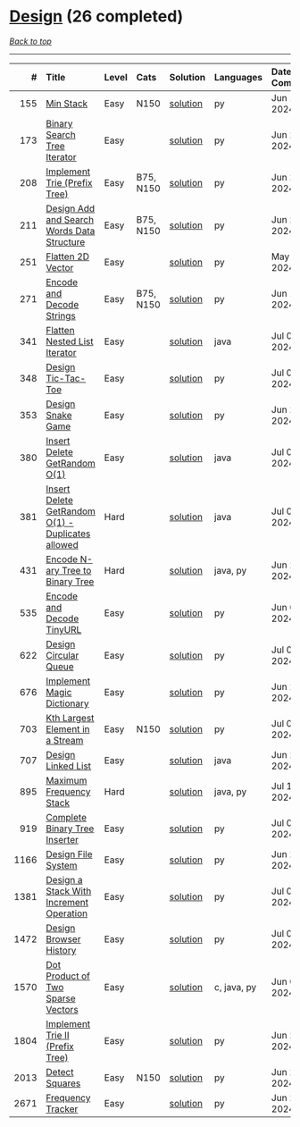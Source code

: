 # [Design](<https://leetcode.com/tag/Design/>) (26 completed)

*[Back to top](<../../README.md>)*

------

|    # | Title                                                                                                                              | Level   | Cats      | Solution                                                                    | Languages   | Date Complete   |
|-----:|:-----------------------------------------------------------------------------------------------------------------------------------|:--------|:----------|:----------------------------------------------------------------------------|:------------|:----------------|
|  155 | [Min Stack](<https://leetcode.com/problems/min-stack>)                                                                             | Easy    | N150      | [solution](<../_155. Min Stack.md>)                                         | py          | Jun 16, 2024    |
|  173 | [Binary Search Tree Iterator](<https://leetcode.com/problems/binary-search-tree-iterator>)                                         | Easy    |           | [solution](<../_173. Binary Search Tree Iterator.md>)                       | py          | Jun 26, 2024    |
|  208 | [Implement Trie (Prefix Tree)](<https://leetcode.com/problems/implement-trie-prefix-tree>)                                         | Easy    | B75, N150 | [solution](<../_208. Implement Trie (Prefix Tree).md>)                      | py          | Jun 27, 2024    |
|  211 | [Design Add and Search Words Data Structure](<https://leetcode.com/problems/design-add-and-search-words-data-structure>)           | Easy    | B75, N150 | [solution](<../_211. Design Add and Search Words Data Structure.md>)        | py          | Jun 27, 2024    |
|  251 | [Flatten 2D Vector](<https://leetcode.com/problems/flatten-2d-vector>)                                                             | Easy    |           | [solution](<../_251. Flatten 2D Vector.md>)                                 | py          | May 22, 2024    |
|  271 | [Encode and Decode Strings](<https://leetcode.com/problems/encode-and-decode-strings>)                                             | Easy    | B75, N150 | [solution](<../_271. Encode and Decode Strings.md>)                         | py          | Jun 13, 2024    |
|  341 | [Flatten Nested List Iterator](<https://leetcode.com/problems/flatten-nested-list-iterator>)                                       | Easy    |           | [solution](<../_341. Flatten Nested List Iterator.md>)                      | java        | Jul 02, 2024    |
|  348 | [Design Tic-Tac-Toe](<https://leetcode.com/problems/design-tic-tac-toe>)                                                           | Easy    |           | [solution](<../_348. Design Tic-Tac-Toe.md>)                                | py          | Jul 05, 2024    |
|  353 | [Design Snake Game](<https://leetcode.com/problems/design-snake-game>)                                                             | Easy    |           | [solution](<../_353. Design Snake Game.md>)                                 | py          | Jun 28, 2024    |
|  380 | [Insert Delete GetRandom O(1)](<https://leetcode.com/problems/insert-delete-getrandom-o1>)                                         | Easy    |           | [solution](<../_380. Insert Delete GetRandom O(1).md>)                      | java        | Jul 06, 2024    |
|  381 | [Insert Delete GetRandom O(1) - Duplicates allowed](<https://leetcode.com/problems/insert-delete-getrandom-o1-duplicates-allowed>) | Hard    |           | [solution](<../_381. Insert Delete GetRandom O(1) - Duplicates allowed.md>) | java        | Jul 06, 2024    |
|  431 | [Encode N-ary Tree to Binary Tree](<https://leetcode.com/problems/encode-n-ary-tree-to-binary-tree>)                               | Hard    |           | [solution](<../_431. Encode N-ary Tree to Binary Tree.md>)                  | java, py    | Jun 28, 2024    |
|  535 | [Encode and Decode TinyURL](<https://leetcode.com/problems/encode-and-decode-tinyurl>)                                             | Easy    |           | [solution](<../_535. Encode and Decode TinyURL.md>)                         | py          | Jun 07, 2024    |
|  622 | [Design Circular Queue](<https://leetcode.com/problems/design-circular-queue>)                                                     | Easy    |           | [solution](<../_622. Design Circular Queue.md>)                             | py          | Jul 06, 2024    |
|  676 | [Implement Magic Dictionary](<https://leetcode.com/problems/implement-magic-dictionary>)                                           | Easy    |           | [solution](<../_676. Implement Magic Dictionary.md>)                        | py          | Jun 27, 2024    |
|  703 | [Kth Largest Element in a Stream](<https://leetcode.com/problems/kth-largest-element-in-a-stream>)                                 | Easy    | N150      | [solution](<../_703. Kth Largest Element in a Stream.md>)                   | py          | Jul 05, 2024    |
|  707 | [Design Linked List](<https://leetcode.com/problems/design-linked-list>)                                                           | Easy    |           | [solution](<../_707. Design Linked List.md>)                                | java        | Jun 22, 2024    |
|  895 | [Maximum Frequency Stack](<https://leetcode.com/problems/maximum-frequency-stack>)                                                 | Hard    |           | [solution](<../_895. Maximum Frequency Stack.md>)                           | java, py    | Jul 11, 2024    |
|  919 | [Complete Binary Tree Inserter](<https://leetcode.com/problems/complete-binary-tree-inserter>)                                     | Easy    |           | [solution](<../_919. Complete Binary Tree Inserter.md>)                     | py          | Jul 05, 2024    |
| 1166 | [Design File System](<https://leetcode.com/problems/design-file-system>)                                                           | Easy    |           | [solution](<../_1166. Design File System.md>)                               | py          | Jun 28, 2024    |
| 1381 | [Design a Stack With Increment Operation](<https://leetcode.com/problems/design-a-stack-with-increment-operation>)                 | Easy    |           | [solution](<../_1381. Design a Stack With Increment Operation.md>)          | py          | Jul 06, 2024    |
| 1472 | [Design Browser History](<https://leetcode.com/problems/design-browser-history>)                                                   | Easy    |           | [solution](<../_1472. Design Browser History.md>)                           | py          | Jul 06, 2024    |
| 1570 | [Dot Product of Two Sparse Vectors](<https://leetcode.com/problems/dot-product-of-two-sparse-vectors>)                             | Easy    |           | [solution](<../_1570. Dot Product of Two Sparse Vectors.md>)                | c, java, py | Jun 06, 2024    |
| 1804 | [Implement Trie II (Prefix Tree)](<https://leetcode.com/problems/implement-trie-ii-prefix-tree>)                                   | Easy    |           | [solution](<../_1804. Implement Trie II (Prefix Tree).md>)                  | py          | Jun 27, 2024    |
| 2013 | [Detect Squares](<https://leetcode.com/problems/detect-squares>)                                                                   | Easy    | N150      | [solution](<../_2013. Detect Squares.md>)                                   | py          | Jun 28, 2024    |
| 2671 | [Frequency Tracker](<https://leetcode.com/problems/frequency-tracker>)                                                             | Easy    |           | [solution](<../_2671. Frequency Tracker.md>)                                | py          | Jun 28, 2024    |